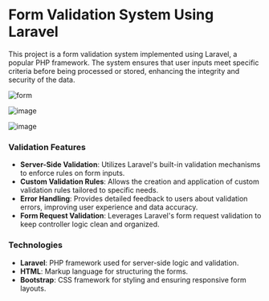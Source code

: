 # Form Validation System Using Laravel

This project is a form validation system implemented using Laravel, a popular PHP framework. The system ensures that user inputs meet specific criteria before being processed or stored, enhancing the integrity and security of the data.



![form](https://github.com/user-attachments/assets/841c4ea5-2456-4a36-926c-e04aacdf3b74) 




![image](https://github.com/user-attachments/assets/e26832a1-0a06-49f8-a5c7-9fcc48e88d7f)




![image](https://github.com/user-attachments/assets/50481611-6ced-4689-a82c-275831bb85f6)





### Validation Features

- **Server-Side Validation**: Utilizes Laravel's built-in validation mechanisms to enforce rules on form inputs.
- **Custom Validation Rules**: Allows the creation and application of custom validation rules tailored to specific needs.
- **Error Handling**: Provides detailed feedback to users about validation errors, improving user experience and data accuracy.
- **Form Request Validation**: Leverages Laravel's form request validation to keep controller logic clean and organized.





### Technologies

- **Laravel**: PHP framework used for server-side logic and validation.
- **HTML**: Markup language for structuring the forms.
- **Bootstrap**: CSS framework for styling and ensuring responsive form layouts.
